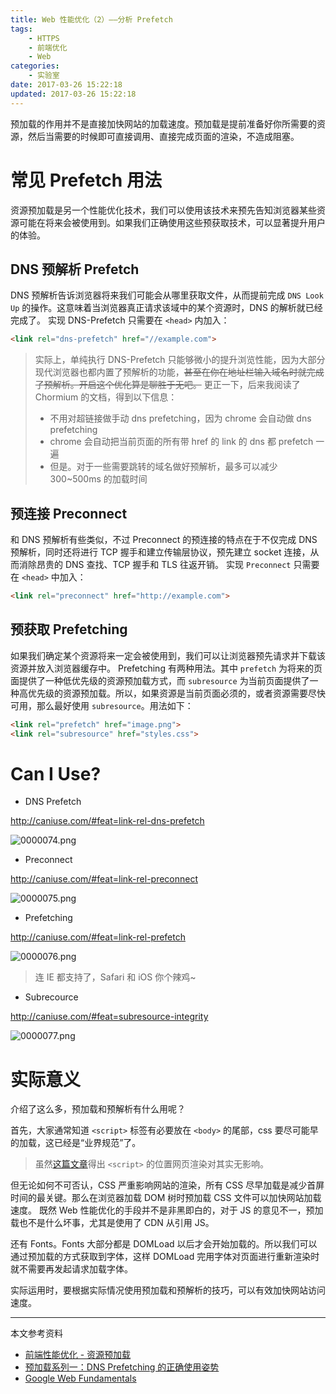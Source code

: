 ```yaml
---
title: Web 性能优化（2）——分析 Prefetch
tags:
    - HTTPS
    - 前端优化
    - Web
categories:
    - 实验室
date: 2017-03-26 15:22:18
updated: 2017-03-26 15:22:18
---
```


预加载的作用并不是直接加快网站的加载速度。预加载是提前准备好你所需要的资源，然后当需要的时候即可直接调用、直接完成页面的渲染，不造成阻塞。

<!--more-->

# 常见 Prefetch 用法

资源预加载是另一个性能优化技术，我们可以使用该技术来预先告知浏览器某些资源可能在将来会被使用到。如果我们正确使用这些预获取技术，可以显著提升用户的体验。

## DNS 预解析 Prefetch

DNS 预解析告诉浏览器将来我们可能会从哪里获取文件，从而提前完成 `DNS Look Up` 的操作。这意味着当浏览器真正请求该域中的某个资源时，DNS 的解析就已经完成了。
实现 DNS-Prefetch 只需要在 `<head>` 内加入：

```html
<link rel="dns-prefetch" href="//example.com">
```

> 实际上，单纯执行 DNS-Prefetch 只能够微小的提升浏览性能，因为大部分现代浏览器也都内置了预解析的功能，~~甚至在你在地址栏输入域名时就完成了预解析。开启这个优化算是聊胜于无吧。~~
> 更正一下，后来我阅读了 Chormium 的文档，得到以下信息：
> - 不用对超链接做手动 dns prefetching，因为 chrome 会自动做 dns prefetching
> - chrome 会自动把当前页面的所有带 href 的 link 的 dns 都 prefetch 一遍
> - 但是。对于一些需要跳转的域名做好预解析，最多可以减少 300~500ms 的加载时间


## 预连接 Preconnect

和 DNS 预解析有些类似，不过 Preconnect 的预连接的特点在于不仅完成 DNS 预解析，同时还将进行 TCP 握手和建立传输层协议，预先建立 socket 连接，从而消除昂贵的 DNS 查找、TCP 握手和 TLS 往返开销。
实现 `Preconnect` 只需要在 `<head>` 中加入：

```html
<link rel="preconnect" href="http://example.com">
```

## 预获取 Prefetching

如果我们确定某个资源将来一定会被使用到，我们可以让浏览器预先请求并下载该资源并放入浏览器缓存中。
Prefetching 有两种用法。其中 `prefetch` 为将来的页面提供了一种低优先级的资源预加载方式，而 `subresource` 为当前页面提供了一种高优先级的资源预加载。所以，如果资源是当前页面必须的，或者资源需要尽快可用，那么最好使用 `subresource`。用法如下：

```html
<link rel="prefetch" href="image.png">
<link rel="subresource" href="styles.css">
```

# Can I Use?

- DNS Prefetch

http://caniuse.com/#feat=link-rel-dns-prefetch

![0000074.png](https://img2.nfz.yecdn.com/2017/08/12/598de00e15608.png)

- Preconnect

http://caniuse.com/#feat=link-rel-preconnect

![0000075.png](https://img2.nfz.yecdn.com/2017/08/12/598ddfc03e5d8.png)

- Prefetching

http://caniuse.com/#feat=link-rel-prefetch

![0000076.png](https://img2.nfz.yecdn.com/2017/08/12/598de04836040.png)

> 连 IE 都支持了，Safari 和 iOS 你个辣鸡~

- Subrecource

http://caniuse.com/#feat=subresource-integrity

![0000077.png](https://img2.nfz.yecdn.com/2017/08/12/598de070a7773.png)

# 实际意义

介绍了这么多，预加载和预解析有什么用呢？

首先，大家通常知道 `<script>` 标签有必要放在 `<body>` 的尾部，css 要尽可能早的加载，这已经是“业界规范”了。

> 虽然[这篇文章](http://delai.me/code/js-and-performance/)得出 `<script>` 的位置网页渲染对其实无影响。

但无论如何不可否认，CSS 严重影响网站的渲染，所有 CSS 尽早加载是减少首屏时间的最关键。那么在浏览器加载 DOM 树时预加载 CSS 文件可以加快网站加载速度。
既然 Web 性能优化的手段并不是非黑即白的，对于 JS 的意见不一，预加载也不是什么坏事，尤其是使用了 CDN 从引用 JS。

还有 Fonts。Fonts 大部分都是 DOMLoad 以后才会开始加载的。所以我们可以通过预加载的方式获取到字体，这样 DOMLoad 完用字体对页面进行重新渲染时就不需要再发起请求加载字体。

实际运用时，要根据实际情况使用预加载和预解析的技巧，可以有效加快网站访问速度。

---

本文参考资料

- [前端性能优化 - 资源预加载](http://bubkoo.com/2015/11/19/prefetching-preloading-prebrowsing/)
- [预加载系列一：DNS Prefetching 的正确使用姿势](http://delai.me/code/dns-prefetching/)
- [Google Web Fundamentals](https://developers.google.com/web/fundamentals/)
